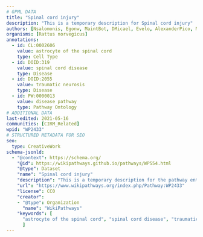 ```yaml
---
# GPML DATA
title: "Spinal cord injury"
description: "This is a temporary description for Spinal cord injury"
authors: [Nsalomonis, Egonw, MaintBot, DMicael, Evelo, AlexanderPico, Mkutmon, Lindarieswijk, Eweitz]
organisms: [Rattus norvegicus]
annotations:
  - id: CL:0002606
    value: astrocyte of the spinal cord
    type: Cell Type
  - id: DOID:319
    value: spinal cord disease
    type: Disease
  - id: DOID:2055
    value: traumatic neurosis
    type: Disease
  - id: PW:0000013
    value: disease pathway
    type: Pathway Ontology
# ADDITIONAL DATA
last-edited: 2021-05-16
communities: [CIRM_Related]
wpid: "WP2433"
# STRUCTURED METADATA FOR SEO
seo:
  type: CreativeWork
schema-jsonld:
  - "@context": https://schema.org/
    "@id": https://wikipathways.github.io/pathways/WP554.html
    "@type": Dataset
    "name": "Spinal cord injury"
    "description": "This is a temporary description for the pathway entitled: Spinal cord injury"
    "url": "https://www.wikipathways.org/index.php/Pathway:WP2433"
    "license": CC0
    "creator":
    - "@type": Organization
      "name": "WikiPathways"
    "keywords": [
      "astrocyte of the spinal cord", "spinal cord disease", "traumatic neurosis", "disease pathway",
      ]
---
```

